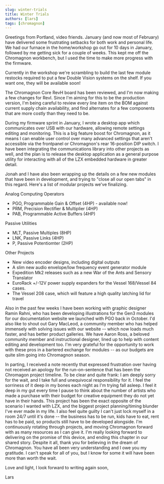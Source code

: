 ```yaml
---
slug: winter-trials
title: Winter Trials
authors: [lars]
tags: [chromagnon]
---
```


Greetings from Portland, video friends. January (and now most of February) have delivered some frustrating setbacks for both work and personal life.  We had our furnace in the home/workshop go out for 10 days in January, followed by me getting sick for a couple of weeks.  This kept me off the Chromagnon workbench, but I used the time to make more progress with the firmware.  

Currently in the workshop we're scrambling to build the last few module restocks required to put a few Double Vision systems on the shelf.  If you want one, they will be available soon!

<!-- truncate -->

The Chromagnon Core RevH board has been reviewed, and I'm now making a few changes for RevI.  Since I'm aiming for this to be the production version, I'm being careful to review every line item on the BOM against current supply chain availability, and find alternates for a few components that are more costly than they need to be.

During my firmware sprint in January, I wrote a desktop app which communicates over USB with our hardware, allowing remote settings editing and monitoring.  This is a big feature boost for Chromagnon, as it means I can enable user control over many advanced settings that aren't accessible via the frontpanel or Chromagnon's rear 16-position DIP switch.  I have been integrating the communications library into other projects as well, and the plan is to release the desktop application as a general purpose utility for interacting with all of the LZX embedded hardware in greater detail.

Jonah and I have also been wrapping up the details on a few new modules that have been in development, and trying to "close all our open tabs" in this regard. Here's a list of modular projects we've finalizing.

Analog Computing Operators
- PGO, Programmable Gain & Offset (4HP) - available now!
- PRM, Precision Rectifier & Multiplier (4HP)
- PAB, Programmable Active Buffers (4HP)

Passive Utilities
- MLT, Passive Multiples (8HP) 
- LNK, Passive Links (4HP)
- P, Passive Potentiomter (2HP)

Other Projects
- New video encoder designs, including digital outputs
- A slim new audio envelope/low frequency event generator module
- Expedition Mk2 releases such as a new War of the Ants and Sensory Translator
- EuroRack +/-12V power supply expanders for the Vessel 168/Vessel 84 cases.
- The Vessel 208 case, which will feature a high quality latching lid for travel

Also in the past few weeks I have been working with graphic designer Ramin Rahni, who has been developing illustrations for the Gen3 modules for our documentation website we launched with PGO back in October. I'd also like to shout out Gary MacLeod, a community member who has helped immensely with solving issues with our website -- which now loads much faster, and has better product galleries.  We have Aaron Ross, a beloved community member and instructional designer, lined up to help with content editing and development too.  I'm very grateful for the opportunity to work with these pros in a bartered exchange for modules -- as our budgets are quite slim going into Chromagnon season.

In parting, I received a note recently that expressed frustration over having not received an apology for the run-on-sentence that has been the Chromagon project timeline.  To be clear and quite frank: I am deeply sorry for the wait, and I take full and unequivocal responsibility for it. I feel the sorriness of it deep in my bones each night as I'm trying fall asleep.  I feel it deep in my gut every time I pause to think about the number of artists who made a purchase with their budget for creative equipment they do not yet have in their hands.  This project has been the exact opposite of the scenario I wanted with LZX, and the biggest project planning/timing blunder I've ever made in my life.  I also feel quite guilty I can't just lock myself in a room 24/7 until it's done -- the business has to be run, kids have to eat, rent has to be paid, so products still have to be developed alongside.  I'm continuously rotating through projects, and moving Chromagnon forward with as many resources as I can give it.  I'm really looking forward to delivering on the promise of this device, and ending this chapter in our shared story.  Despite it all, thank you for believing in the dream of Chromagnon. You have all been very understanding and I owe you my gratitude. I can't speak for all of you, but I know for some it will have been more than worth the wait.

Love and light, I look forward to writing again soon,

Lars

